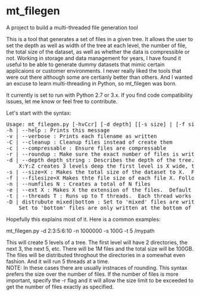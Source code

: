 # mt_filegen
A project to build a multi-threaded file generation tool

This is a tool that generates a set of files in a given tree.  It allows the user to set the depth as well as width of the tree at each level, the number of file, the total size of the dataset, as well as whether the data is compressible or not.
Working in storage and data management for years, I have found it useful to be able to generate dummy datasets that mimic
certain applicaions or customer environments.  I never really liked the tools that were out there although some are certianly
better than others.  And I wanted an excuse to learn multi-threading in Python, so mt_filegen was born.

It currently is set to run with Python 2.7 or 3.x.  If you find code compatibility issues, let me know or feel free to contribute.

Let's start with the syntax:
<pre>
Usage: mt_filegen.py [-hvCcr] [-d depth] [[-s size] | [-f size]] [-n number_files] [-e ext] [-t threads] [-D distrubtion] directory
-h | --help : Prints this message
-v | --verbose : Prints each filename as written
-C | --cleanup : Cleanup files instead of create them
-c | --compressable : Ensure files are compressable
-r | --roundup : Make sure the exact number of files is written even if it goes over the size limit
-d | --depth depth_string : Describes the depth of the tree.  A simple int goes N levels deep.
    X:Y:Z creates 3 levels deep the first level is X wide, the next level Y wide, then Z wide, etc.
-s | --size=X : Makes the total size of the dataset to X.  Follow X with either K, M, G or T for Kilobytes, Megabutes, Gigabytes or Terrabytes, e.g. 100G or 1T
-f | --filesize=X Makes thte file size of each file X. Follow X with either K, M, G or T for Kilobytes, Megabutes, Gigabytes or Terrabytes, e.g. 100G or 1T
-n | --numfiles N : Creates a total of N files
-e | --ext X : Makes X the extension of the files.  Default is dat
-t | --threads T : Runs up to T threads.  Each thread works on subdirectory
-D | distrubute mixed|bottom : Set to 'mixed' files are written throutout the tree.  This is the default
    Set to 'bottom' files are only written at the bottom of the tree
</pre>
Hopefully this explains most of it.  Here is a common examples:

mt_filegen.py -d 2:3:5:6:10 -n 1000000 -s 100G -t 5 /mypath

This will create 5 levels of a tree.  The first level will have 2 directories, the next 3, the next 5, etc.  There will be 1M files and the total size will be 100GB. The files will be distributed throghout the directories in a somewhat even fashion.  And it will run 5 threads at a time.  
NOTE:  In these cases there are usually instnaces of rounding.  This syntax prefers the size over the number of files.  If the number of files is more important, specify the -r flag and it will allow the size limit to be exceeded to get the number of files exactly as specified.
